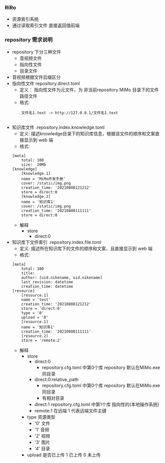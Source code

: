 ### RiRo 
- 资源索引系统
- 通过读取索引文件 直接返回值前端
### repository 需求说明
- repository 下分三种文件
    - 音视频文件 
    - 指向性文件
    - 目录文件
- 音视频根据文件后缀区分
- 指向性文件 repository.direct.toml
    - 定义： 指向性文件为元文件，为 非当前repository MiMo 目录下的文件 路径文件
    - 格式:
    ```
        文件名1.text -> http://127.0.0.1/文件名1.text
            
    ```
- 知识库文件 .repository.index.knowledge.toml
    - 定义: 描述knowledge目录下的知识库信息，根据该文件的顺序和文案直接显示到 web 端
    - 格式:
    ```
    [meta]
        total: 100
        size:  20Mb
    [knowledge]
        [knowledge.1]
        name = 'MiMo开发手册'
        cover: /static/img.png
        creation_time: '20210808121212'
        store = direct:0
        [knowledge.2]
        name = '知识库1'
        cover: /static/img.png
        creation_time: '20210808111111'
        store = direct:0
  ```
  - 解释
    - store 
        - direct:0 
- 知识库下文件索引 .repository.index.file.toml
    - 定义: 描述所在知识库下的文件的顺序和文案，且直接显示到 web 端
    - 格式:
    ```
    [meta]
        total: 100
        title: 
        author: [uid.nikename, uid.nikename]
        last_revision: datetime
        creation_time: datetime
    [resource]
        [resource.1]
        name = 'test'
        creation_time: '20210808121212'
        store = 'direct:0'
        type = '0'
        upload = '0'
        [resource.1]
        name = '知识库1'
        creation_time: '20210808111111'
        [resource.2]
        store = 'remote:2'
  ```
  - 解释
    - store 
        - direct:0 
            - repository.cfg.toml 中第0个库 repository 默认在MiMo.exe同目录
        - direct:0:relative_path
            - repository.cfg.toml 中第0个库 repository 默认在MiMo.exe同目录
            - 有相对目录
        - direct:1 repository.cfg.toml 中第1个库 指向性的(本地操作系统)
        - remote:1 在远端 1 代表远端文件主键 
    - type 资源类型
        - '0' 文件
        - '1' 音频
        - '2' 视频
        - '3' 图片
        - '4' 目录
    - upload 是否已上传 1 已上传 0 未上传